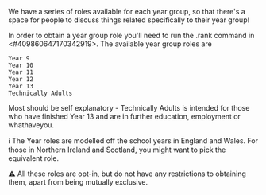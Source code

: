 We have a series of roles available for each year group, so that there's a space for people to discuss things related specifically to their year group!

In order to obtain a year group role you'll need to run the .rank command in <#409860647170342919>. The available year group roles are
```
Year 9
Year 10
Year 11
Year 12
Year 13
Technically Adults
```
Most should be self explanatory - Technically Adults is intended for those who have finished Year 13 and are in further education, employment or whathaveyou.

ℹ The Year roles are modelled off the school years in England and Wales. For those in Northern Ireland and Scotland, you might want to pick the equivalent role.

⚠ All these roles are opt-in, but do not have any restrictions to obtaining them, apart from being mutually exclusive. 

